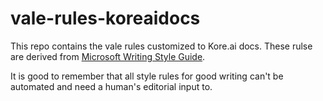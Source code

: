# vale-rules-koreaidocs

This repo contains the vale rules customized to Kore.ai docs. These rulse are derived from [Microsoft Writing Style Guide](https://learn.microsoft.com/en-us/style-guide/welcome/).

It is good to remember that all style rules for good writing can't be automated and need a human's editorial input to.
